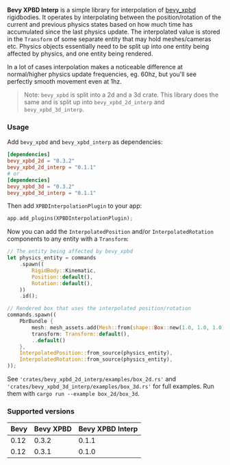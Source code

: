 
**Bevy XPBD Interp** is a simple library for interpolation of [bevy_xpbd](https://github.com/Jondolf/bevy_xpbd/) rigidbodies. It operates by interpolating between the position/rotation of the current and previous physics states based on how much time has accumulated since the last physics update. The interpolated value is stored in the `Transform` of some separate entity that may hold meshes/cameras etc. Physics objects essentially need to be split up into one entity being affected by physics, and one entity being rendered.

In a lot of cases interpolation makes a noticeable difference at normal/higher physics update frequencies, eg. 60hz, but you'll see perfectly smooth movement even at 1hz.

> Note: `bevy_xpbd` is split into a 2d and a 3d crate. This library does the same and is split up into `bevy_xpbd_2d_interp` and `bevy_xpbd_3d_interp`.
> 

### Usage
Add `bevy_xpbd` and `bevy_xpbd_interp` as dependencies:
```toml
[dependencies]  
bevy_xpbd_2d = "0.3.2"
bevy_xpbd_2d_interp = "0.1.1"
# or
[dependencies]  
bevy_xpbd_3d = "0.3.2"
bevy_xpbd_3d_interp = "0.1.1"
```

Then add `XPBDInterpolationPlugin` to your app:
```rust
app.add_plugins(XPBDInterpolationPlugin);
```
Now you can add the `InterpolatedPosition` and/or `InterpolatedRotation` components to any entity with a `Transform`:
```rust
// The entity being affected by bevy_xpbd
let physics_entity = commands
    .spawn((
        RigidBody::Kinematic,
        Position::default(),
        Rotation::default(),
    ))
    .id();

// Rendered box that uses the interpolated position/rotation
commands.spawn((
    PbrBundle {
        mesh: mesh_assets.add(Mesh::from(shape::Box::new(1.0, 1.0, 1.0))),
        transform: Transform::default(), 
        ..default()
    }, 
    InterpolatedPosition::from_source(physics_entity),
    InterpolatedRotation::from_source(physics_entity),
));
```

See `'crates/bevy_xpbd_2d_interp/examples/box_2d.rs'` and `'crates/bevy_xpbd_3d_interp/examples/box_3d.rs'` for full examples. Run them with `cargo run --example box_2d/box_3d`.

### Supported versions

| Bevy | Bevy XPBD | Bevy XPBD Interp |
| ---- | --------- | ---------------- |
| 0.12 | 0.3.2     | 0.1.1            |
| 0.12 | 0.3.1     | 0.1.0            |
